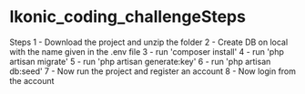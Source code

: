 # Ikonic_coding_challengeSteps

Steps
1 - Download the project and unzip the folder
2 - Create DB on local with the name given in the .env file
3 - run 'composer install'
4 - run 'php artisan migrate'
5 - run 'php artisan generate:key'
6 - run 'php artisan db:seed'
7 - Now run the project and register an account
8 - Now login from the account